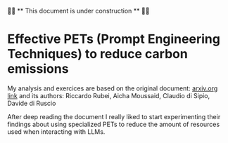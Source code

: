 🚧🚧 ** This document is under construction ** 🚧🚧

# Effective PETs (Prompt Engineering Techniques) to reduce carbon emissions

My analysis and exercices are based on the original document: [arxiv.org link](https://arxiv.org/abs/2501.05899) and its authors: Riccardo Rubei, Aicha Moussaid, Claudio di Sipio, Davide di Ruscio

After deep reading the document I really liked to start experimenting their findings about using specialized PETs to reduce the amount of resources used when interacting with LLMs.


